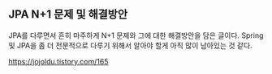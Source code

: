 ## JPA N+1 문제 및 해결방안
JPA를 다루면서 흔히 마주하게 N+1 문제와 그에 대한 해결방안을 담은 글이다. Spring 및 JPA을 좀 더 전문적으로 다루기 위해서 알아야 할게 아직 많이 남아있는 것 같다.

https://jojoldu.tistory.com/165
